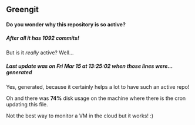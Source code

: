 ## Greengit

#### Do you wonder why this repository is so active?

##### After all it has 1092 commits!

But is it *really* active? Well...

##### Last update was on Fri Mar 15 at 13:25:02 when those lines were... generated

Yes, generated, because it certainly helps a lot to have such an active repo!

Oh and there was **74%** disk usage on the machine
where there is the cron updating this file.

Not the best way to monitor a VM in the cloud but it works! :)
